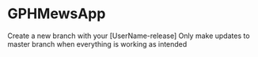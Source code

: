 # GPHMewsApp
Create a new branch with your [UserName-release]
Only make updates to master branch when everything is working as intended
